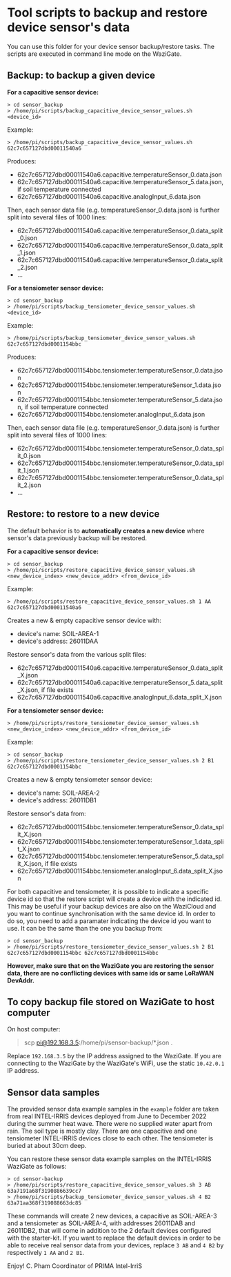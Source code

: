 Tool scripts to backup and restore device sensor's data
=======================================================

You can use this folder for your device sensor backup/restore tasks. The scripts are executed in command line mode on the WaziGate.

Backup: to backup a given device
------

**For a capacitive sensor device:**

	> cd sensor_backup
	> /home/pi/scripts/backup_capacitive_device_sensor_values.sh <device_id>
	
Example:

	> /home/pi/scripts/backup_capacitive_device_sensor_values.sh 62c7c657127dbd00011540a6	

Produces:

- 62c7c657127dbd00011540a6.capacitive.temperatureSensor_0.data.json
- 62c7c657127dbd00011540a6.capacitive.temperatureSensor_5.data.json, if soil temperature connected
- 62c7c657127dbd00011540a6.capacitive.analogInput_6.data.json

Then, each sensor data file (e.g. temperatureSensor_0.data.json) is further split into several files of 1000 lines:

- 62c7c657127dbd00011540a6.capacitive.temperatureSensor_0.data_split_0.json
- 62c7c657127dbd00011540a6.capacitive.temperatureSensor_0.data_split_1.json
- 62c7c657127dbd00011540a6.capacitive.temperatureSensor_0.data_split_2.json
- ...

**For a tensiometer sensor device:**

	> cd sensor_backup
	> /home/pi/scripts/backup_tensiometer_device_sensor_values.sh <device_id>
	
Example:

	> /home/pi/scripts/backup_tensiometer_device_sensor_values.sh 62c7c657127dbd0001154bbc	

Produces:

- 62c7c657127dbd0001154bbc.tensiometer.temperatureSensor_0.data.json
- 62c7c657127dbd0001154bbc.tensiometer.temperatureSensor_1.data.json
- 62c7c657127dbd0001154bbc.tensiometer.temperatureSensor_5.data.json, if soil temperature connected
- 62c7c657127dbd0001154bbc.tensiometer.analogInput_6.data.json

Then, each sensor data file (e.g. temperatureSensor_0.data.json) is further split into several files of 1000 lines:

- 62c7c657127dbd0001154bbc.tensiometer.temperatureSensor_0.data_split_0.json
- 62c7c657127dbd0001154bbc.tensiometer.temperatureSensor_0.data_split_1.json
- 62c7c657127dbd0001154bbc.tensiometer.temperatureSensor_0.data_split_2.json
- ...

Restore: to restore to a new device
-------

The default behavior is to **automatically creates a new device** where sensor's data previously backup will be restored.


**For a capacitive sensor device:**

	> cd sensor_backup
	> /home/pi/scripts/restore_capacitive_device_sensor_values.sh <new_device_index> <new_device_addr> <from_device_id>
	
Example:

	> /home/pi/scripts/restore_capacitive_device_sensor_values.sh 1 AA 62c7c657127dbd00011540a6 	

Creates a new & empty capacitive sensor device with:

- device's name: SOIL-AREA-1
- device's address: 26011DAA

Restore sensor's data from the various split files:

- 62c7c657127dbd00011540a6.capacitive.temperatureSensor_0.data_split_X.json
- 62c7c657127dbd00011540a6.capacitive.temperatureSensor_5.data_split_X.json, if file exists
- 62c7c657127dbd00011540a6.capacitive.analogInput_6.data_split_X.json

**For a tensiometer sensor device:**

	> /home/pi/scripts/restore_tensiometer_device_sensor_values.sh <new_device_index> <new_device_addr> <from_device_id>
	
Example:

	> cd sensor_backup
	> /home/pi/scripts/restore_tensiometer_device_sensor_values.sh 2 B1 62c7c657127dbd0001154bbc	

Creates a new & empty tensiometer sensor device:

- device's name: SOIL-AREA-2
- device's address: 26011DB1

Restore sensor's data from:

- 62c7c657127dbd0001154bbc.tensiometer.temperatureSensor_0.data_split_X.json
- 62c7c657127dbd0001154bbc.tensiometer.temperatureSensor_1.data_split_X.json
- 62c7c657127dbd0001154bbc.tensiometer.temperatureSensor_5.data_split_X.json, if file exists
- 62c7c657127dbd0001154bbc.tensiometer.analogInput_6.data_split_X.json

For both capacitive and tensiometer, it is possible to indicate a specific device id so that the restore script will create a device with the indicated id. This may be useful if your backup devices are also on the WaziCloud and you want to continue synchronisation with the same device id. In order to do so, you need to add a paramater indicating the device id you want to use. It can be the same than the one you backup from:

	> cd sensor_backup
	> /home/pi/scripts/restore_tensiometer_device_sensor_values.sh 2 B1 62c7c657127dbd0001154bbc 62c7c657127dbd0001154bbc
	
**However, make sure that on the WaziGate you are restoring the sensor data, there are no conflicting devices with same ids or same LoRaWAN DevAddr.**		

To copy backup file stored on WaziGate to host computer
-------

On host computer:

> scp pi@192.168.3.5:/home/pi/sensor-backup/*.json .

Replace `192.168.3.5` by the IP address assigned to the WaziGate. If you are connecting to the WaziGate by the WaziGate's WiFi, use the static `10.42.0.1` IP address.

Sensor data samples
-------

The provided sensor data example samples in the `example` folder are taken from real INTEL-IRRIS devices deployed from June to December 2022 during the summer heat wave. There were no supplied water apart from rain. The soil type is mostly clay. There are one capacitive and one tensiometer INTEL-IRRIS devices close to each other. The tensiometer is buried at about 30cm deep.

You can restore these sensor data example samples on the INTEL-IRRIS WaziGate as follows:

	> cd sensor-backup
	> /home/pi/scripts/restore_capacitive_device_sensor_values.sh 3 AB 63a7191a68f3190886639cc7
	> /home/pi/scripts/backup_tensiometer_device_sensor_values.sh 4 B2 63a71aa368f319088663dc85

These commands will create 2 new devices, a capacitive as SOIL-AREA-3 and a tensiometer as SOIL-AREA-4, with addresses 26011DAB and 26011DB2, that will come in addition to the 2 default devices configured with the starter-kit. If you want to replace the default devices in order to be able to receive real sensor data from your devices, replace `3 AB` and `4 B2` by respectively `1 AA` and `2 B1`.


Enjoy!
C. Pham
Coordinator of PRIMA Intel-IrriS

